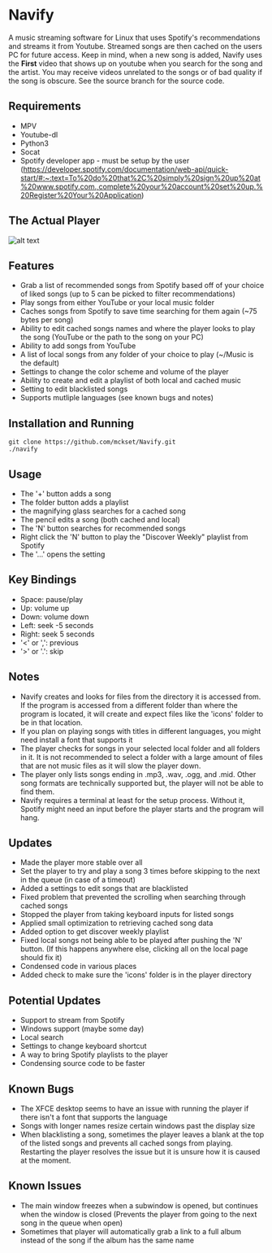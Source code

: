 # Navify
A music streaming software for Linux that uses Spotify's recommendations and streams it from Youtube. Streamed songs are then cached on the users PC for future access. Keep in mind, when a new song is added, Navify uses the **First** video that shows up on youtube when you search for the song and the artist. You may receive videos unrelated to the songs or of bad quality if the song is obscure. See the source branch for the source code.

Requirements
------------
- MPV
- Youtube-dl
- Python3
- Socat
- Spotify developer app - must be setup by the user (https://developer.spotify.com/documentation/web-api/quick-start/#:~:text=To%20do%20that%2C%20simply%20sign%20up%20at%20www.spotify.com.,complete%20your%20account%20set%20up.%20Register%20Your%20Application)

The Actual Player
-----------------
![alt text](https://lh3.google.com/u/0/d/1k5ni8sHsKs6Ulftmyp9dW1ZtPKkrkyV4=w1904-h947-iv1)

Features
--------
- Grab a list of recommended songs from Spotify based off of your choice of liked songs (up to 5 can be picked to filter recommendations)
- Play songs from either YouTube or your local music folder
- Caches songs from Spotify to save time searching for them again (~75 bytes per song)
- Ability to edit cached songs names and where the player looks to play the song (YouTube or the path to the song on your PC)
- Ability to add songs from YouTube
- A list of local songs from any folder of your choice to play (~/Music is the default)
- Settings to change the color scheme and volume of the player
- Ability to create and edit a playlist of both local and cached music
- Setting to edit blacklisted songs
- Supports mutliple languages (see known bugs and notes)

Installation and Running
------------------------
```
git clone https://github.com/mckset/Navify.git
./navify
```

Usage
-----
- The '+' button adds a song
- The folder button adds a playlist
- the magnifying glass searches for a cached song
- The pencil edits a song (both cached and local)
- The 'N' button searches for recommended songs
- Right click the 'N' button to play the "Discover Weekly" playlist from Spotify
- The  '...' opens the setting

Key Bindings
------------
- Space: pause/play
- Up: volume up
- Down: volume down
- Left: seek -5 seconds 
- Right: seek 5 seconds
- '<' or ',': previous
- '>' or '.': skip

Notes
-----
- Navify creates and looks for files from the directory it is accessed from. If the program is accessed from a different folder than where the program is located, it will create and expect files like the 'icons' folder to be in that location.
- If you plan on playing songs with titles in different languages, you might need install a font that supports it
- The player checks for songs in your selected local folder and all folders in it. It is not recommended to select a folder with a large amount of files that are not music files as it will slow the player down.
- The player only lists songs ending in .mp3, .wav, .ogg, and .mid. Other song formats are technically supported but, the player will not be able to find them. 
- Navify requires a terminal at least for the setup process. Without it, Spotify might need an input before the player starts and the program will hang.

Updates
-------
- Made the player more stable over all
- Set the player to try and play a song 3 times before skipping to the next in the queue (in case of a timeout)
- Added a settings to edit songs that are blacklisted
- Fixed problem that prevented the scrolling when searching through cached songs
- Stopped the player from taking keyboard inputs for listed songs
- Applied small optimization to retrieving cached song data
- Added option to get discover weekly playlist
- Fixed local songs not being able to be played after pushing the 'N' button. (If this happens anywhere else, clicking all on the local page should fix it)
- Condensed code in various places
- Added check to make sure the 'icons' folder is in the player directory

Potential Updates
-----------------
- Support to stream from Spotify
- Windows support (maybe some day)
- Local search
- Settings to change keyboard shortcut
- A way to bring Spotify playlists to the player
- Condensing source code to be faster

Known Bugs
------------
- The XFCE desktop seems to have an issue with running the player if there isn't a font that supports the language
- Songs with longer names resize certain windows past the display size
- When blacklisting a song, sometimes the player leaves a blank at the top of the listed songs and prevents all cached songs from playing. Restarting the player resolves the issue but it is unsure how it is caused at the moment.

Known Issues
------------ 
- The main window freezes when a subwindow is opened, but continues when the window is closed (Prevents the player from going to the next song in the queue when open)
- Sometimes that player will automatically grab a link to a full album instead of the song if the album has the same name
